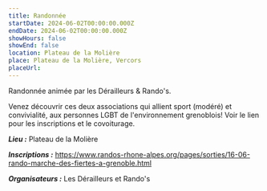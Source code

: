 ```yaml
---
title: Randonnée
startDate: 2024-06-02T00:00:00.000Z
endDate: 2024-06-02T00:00:00.000Z
showHours: false
showEnd: false
location: Plateau de la Molière
place: Plateau de la Molière, Vercors
placeUrl: 
---
```


Randonnée animée par les Dérailleurs & Rando's.

Venez découvrir ces deux associations qui allient sport (modéré) et convivialité, aux personnes LGBT de l'environnement grenoblois! Voir le lien pour les inscriptions et le covoiturage.

***Lieu :*** Plateau de la Molière

***Inscriptions :*** <https://www.randos-rhone-alpes.org/pages/sorties/16-06-rando-marche-des-fiertes-a-grenoble.html>

***Organisateurs :*** Les Dérailleurs et Rando's



